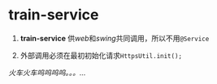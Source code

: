# train-service

1. <b>train-service</b> 供<em>web</em>和<em>swing</em>共同调用，所以不用``@Service``

2. 外部调用必须在最初初始化请求``HttpsUtil.init();``


<i>
 火车火车呜呜呜呜。。。...
</i>

